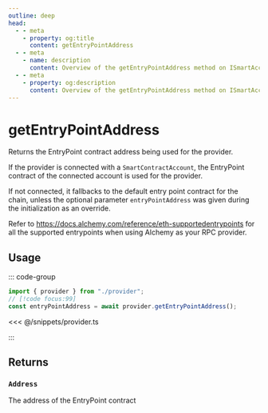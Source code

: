 ```yaml
---
outline: deep
head:
  - - meta
    - property: og:title
      content: getEntryPointAddress
  - - meta
    - name: description
      content: Overview of the getEntryPointAddress method on ISmartAccountProvider
  - - meta
    - property: og:description
      content: Overview of the getEntryPointAddress method on ISmartAccountProvider
---
```


# getEntryPointAddress

Returns the EntryPoint contract address being used for the provider.

If the provider is connected with a `SmartContractAccount`, the EntryPoint contract of the connected account is used for the provider.

If not connected, it fallbacks to the default entry point contract for the chain, unless the optional parameter `entryPointAddress` was given during the initialization as an override.

Refer to https://docs.alchemy.com/reference/eth-supportedentrypoints for all the supported entrypoints when using Alchemy as your RPC provider.

## Usage

::: code-group

```ts [example.ts]
import { provider } from "./provider";
// [!code focus:99]
const entryPointAddress = await provider.getEntryPointAddress();
```

<<< @/snippets/provider.ts

:::

## Returns

### `Address`

The address of the EntryPoint contract
